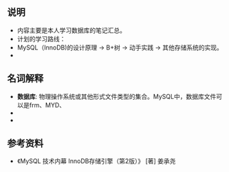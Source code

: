 ## 说明
- 内容主要是本人学习数据库的笔记汇总。
- 计划的学习路线：
- MySQL（InnoDB)的设计原理 -> B+树 -> 动手实践 -> 其他存储系统的实现。
-
## 名词解释
- **数据库**: 物理操作系统或其他形式文件类型的集合。MySQL中，数据库文件可以是frm、MYD、
-
-
## 参考资料
- 《MySQL 技术内幕 InnoDB存储引擎（第2版）》 [著] 姜承尧